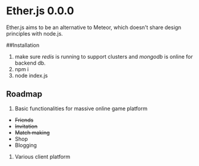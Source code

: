 # Ether.js 0.0.0

Ether.js aims to be an alternative to Meteor, which doesn't share design principles with node.js.

##Installation

1. make sure *redis* is running to support clusters and *mongodb* is online for backend db.
1. npm i
1. node index.js

## Roadmap

1. Basic functionalities for massive online game platform
 * ~~Friends~~ 
 * ~~Invitation~~
 * ~~Match making~~ 
 * Shop
 * Blogging

1. Various client platform

 
